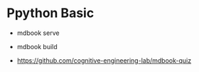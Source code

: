 # Ppython Basic

- mdbook serve
- mdbook build

- https://github.com/cognitive-engineering-lab/mdbook-quiz
